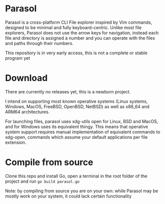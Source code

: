 # Parasol
Parasol is a cross-platform CLI File explorer inspired by Vim commands, designed to be minimal and fully keyboard-centric. Unlike most file explorers, Parasol does not use the arrow keys for navigation, instead each file and directory is assigned a number and you can operate with the files and paths through their numbers.

This repository is in very early access, this is not a complete or stable program yet

# Download

There are currently no releases yet, this is a newborn project.

I intend on supporting most known operative systems (Linux systems, Windows, MacOS, FreeBSD, OpenBSD, NetBSD) as well as x86_64 and ARM64 architectures.

For launching files, parasol uses xdg-utils open for Linux, BSD and MacOS, and for Windows uses its equivalent thingy. This means that operative system support requires manual implementation of equivalent commands to xdg-open, commands which assume your default applications per file extension.

# Compile from source

Clone this repo and install Go, open a terminal in the root folder of the project and run ```go build parasol.go```

Note: by compiling from source you are on your own: while Parasol may be mostly work on your system, it could lack certain functionality

